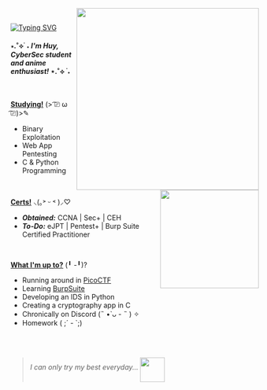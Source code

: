 <img width="370" align="right" src="https://github.com/user-attachments/assets/7fb37d09-9542-44be-9b81-0079547dc0c1">

<br>

[![Typing SVG](https://readme-typing-svg.demolab.com?font=Klee+One&weight=600&size=50&duration=4000&pause=500&center=true&vCenter=true&color=FFB6C1&height=125&lines=%E3%80%8C%E3%82%84%E3%81%AF%E3%82%8D!%E3%80%8D)](https://git.io/typing-svg)

#### ⋆.˚⟡ ࣪ ˖ _I'm Huy, CyberSec student and anime enthusiast!_ ⋆.˚⟡ ࣪ ˖

<br>

<ins>**Studying!**</ins> (> ͡⎚ ω ͡⎚)>✎ 
- Binary Exploitation
- Web App Pentesting
- C & Python Programming
<img width="200" align="right" src="https://github.com/user-attachments/assets/25d44008-2c79-4b78-976e-6595baabcbbf">
<br>

 <ins>**Certs!**</ins> ⸜(｡˃ ᵕ ˂ )⸝♡
 - _**Obtained:**_ CCNA | Sec+ | CEH
 - _**To-Do:**_ eJPT | Pentest+ | Burp Suite Certified Practitioner

<br>

 <ins>**What I'm up to?**</ins> (╹ -╹)?
 - Running around in [PicoCTF](https://picoctf.org/)
 - Learning [BurpSuite](https://portswigger.net/web-security/dashboard)
 - Developing an IDS in Python
 - Creating a cryptography app in C
 - Chronically on Discord (˵ •̀ ᴗ - ˵ ) ✧
 - Homework ( ;´ - `;)

<br>
<br>

> _I can only try my best everyday..._ <img width="50" align="middle" src="https://github.com/user-attachments/assets/ecb97e0a-feb4-4774-8f70-32ae6a993c17">

